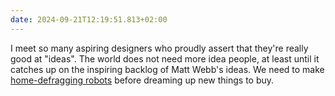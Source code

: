 ```yaml
---
date: 2024-09-21T12:19:51.813+02:00
---
```


I meet so many aspiring designers who proudly assert that they're really good at "ideas". The world does not need more idea people, at least until it catches up on the inspiring backlog of Matt Webb's ideas. We need to make [home-defragging robots](https://interconnected.org/home/2024/09/20/filtered) before dreaming up new things to buy.

